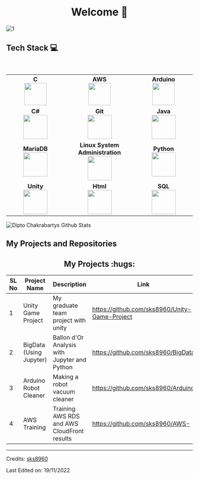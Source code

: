 <h1 align="center"> Welcome 👋 </h1>

![1](https://user-images.githubusercontent.com/101855945/202841102-3c478be0-5b48-4db0-8263-c33165f26a7e.JPG)


## Tech Stack :computer:

<br>
<table>
<tbody>
 <tr>
<td align="center" width="20%">
<span><b><center>C</center></b></span> 
<img height=60px src="https://user-images.githubusercontent.com/101855945/202842101-2738a191-9ddd-4763-a98b-3078adeaae19.JPG"> 
</td>

<td align="center" width="20%">
<span><b><center>AWS</center></b></span> 
<img height=60px src="https://encrypted-tbn0.gstatic.com/images?q=tbn%3AANd9GcQV9AyEyvrlIJLOfbxFLfOr03Qy5gRL0txWMQ&usqp=CAU"> 
</td>

<td align="center" width="20%">
<span><b><center>Arduino</center></b></span> 
<img height=60px src="https://user-images.githubusercontent.com/101855945/202842137-0f75fee4-cdde-4a8a-a5b6-77bd8fddf6ad.png
"> 
</td>
</tr>

<tr>
<td align="center" width="20%">
<span><b><center>C#</center></b></span> 
<img height=65px src="https://user-images.githubusercontent.com/101855945/202842153-30337f20-c264-461b-8bcb-c54c60588e5b.png
"> 
</td>

<td align="center" width="20%">
<span><b><center>Git</center></b></span> 
<img height=65px src="https://git-scm.com/images/logos/downloads/Git-Logo-2Color.png"> 
</td>

<td align="center" width="20%">
<span><b><center>Java</center></b></span> 
<img height=65px src="https://user-images.githubusercontent.com/101855945/202842166-fd126a08-037c-4c4b-a3c0-7d70120397aa.png
"> 
</td>
</tr>

<tr>
<td align="center" width="20%">
<span><b><center>MariaDB</center></b></span> 
<img height=65px src="https://user-images.githubusercontent.com/101855945/202842187-602085dc-ebb9-40d3-8cee-350ade1b2b7b.png
"> 
</td>

<td align="center" width="20%">
<span><b><center>Linux System Administration</center></b></span> 
<img height=65px src="https://upload.wikimedia.org/wikipedia/commons/a/af/Tux.png"> 
</td>



<td align="center" width="20%">
<span><b><center>Python</center></b></span> 
<img height=65px src="https://www.python.org/static/community_logos/python-logo.png"> 
</td>
</tr>

<tr>
<td align="center" width="20%">
<span><b><center>Unity</center></b></span> 
<img height=65px src="https://user-images.githubusercontent.com/101855945/202842212-b81290ce-1a11-42da-91aa-332fe6b8869a.png"> 
</td>

<td align="center" width="20%">
<span><b><center>Html</center></b></span> 
<img height=65px src="https://user-images.githubusercontent.com/101855945/202842255-6b93d0a1-9c4b-43ff-8916-ab63ab7944fc.png"> 
</td>

<td align="center" width="20%">
<span><b><center>SQL</center></b></span> 
<img height=65px src="https://i0.wp.com/www.complexsql.com/wp-content/uploads/2017/01/sql-logo.jpg?ssl=1"> 
</td>
</tr>

</tbody>
</table>


 
![Dipto Chakrabartys Github Stats](https://github-readme-stats.vercel.app/api?username=sks8960&show_icons=true_color=fff&icon_color=79ff97&text_color=9f9f9f&bg_color=151515)



## My Projects and Repositories

<h2 align="center">My Projects :hugs: </h2>

| SL No | Project Name | Description | Link | Tech Stack |
| ------ | ------------ | ------ | ----- | -------- |
| 1 | Unity Game Project | My graduate team project with unity | https://github.com/sks8960/Unity-Game-Project | C#, Unity | 
| 2 | BigData (Using Jupyter) | Ballon d'Or Analysis with Jupyter and Python | https://github.com/sks8960/BigData | Jupyter, Python |
| 3 | Arduino Robot Cleaner | Making a robot vacuum cleaner | https://github.com/sks8960/Arduino | C, Arduino |
| 4 | AWS Training | Training AWS RDS and AWS CloudFront results | https://github.com/sks8960/AWS- | AWS RDS, AWS CloudFront |


----
Credits: [sks8960](https://github.com/sks8960)

Last Edited on: 19/11/2022
